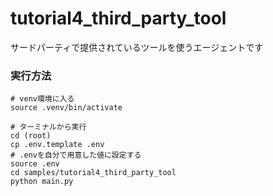 # tutorial4_third_party_tool

サードパーティで提供されているツールを使うエージェントです

### 実行方法
```
# venv環境に入る
source .venv/bin/activate

# ターミナルから実行
cd (root)
cp .env.template .env
# .envを自分で用意した値に設定する
source .env
cd samples/tutorial4_third_party_tool
python main.py
```
